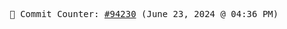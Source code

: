 <p align="center">
    <samp>
        📮 Commit Counter: <a href="https://github.com/Javascript-void0/Javascript-void0/commits/main">#94230</a> (June 23, 2024 @ 04:36 PM)
    </samp>
</p>